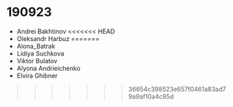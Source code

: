 # 190923
- Andrei Bakhtinov
<<<<<<< HEAD
- Oleksandr Harbuz
=======
- Alona_Batrak
- Lidiya Suchkova
- Viktor Bulatov
- Alyona Andrieichenko
- Elvira Ghibner
>>>>>>> 36654c398523e657f0461a83ad79a9af10a4c95d
